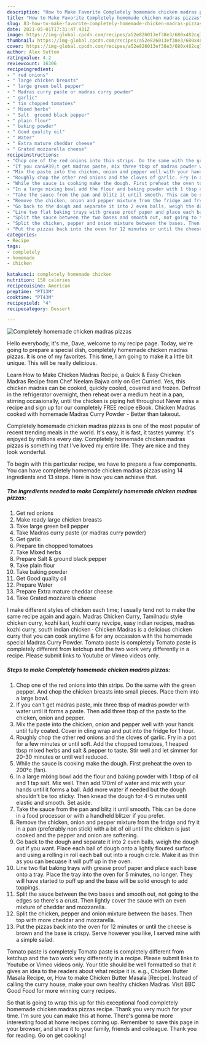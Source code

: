 ```yaml
---
description: "How to Make Favorite Completely homemade chicken madras pizzas"
title: "How to Make Favorite Completely homemade chicken madras pizzas"
slug: 83-how-to-make-favorite-completely-homemade-chicken-madras-pizzas
date: 2021-05-01T17:31:47.431Z
image: https://img-global.cpcdn.com/recipes/a52e826013ef38e3/680x482cq70/completely-homemade-chicken-madras-pizzas-recipe-main-photo.jpg
thumbnail: https://img-global.cpcdn.com/recipes/a52e826013ef38e3/680x482cq70/completely-homemade-chicken-madras-pizzas-recipe-main-photo.jpg
cover: https://img-global.cpcdn.com/recipes/a52e826013ef38e3/680x482cq70/completely-homemade-chicken-madras-pizzas-recipe-main-photo.jpg
author: Alex Sutton
ratingvalue: 4.2
reviewcount: 16306
recipeingredient:
- " red onions"
- " large chicken breasts"
- " large green bell pepper"
- " Madras curry paste or madras curry powder"
- " garlic"
- " tin chopped tomatoes"
- " Mixed herbs"
- " Salt  ground black pepper"
- " plain flour"
- " baking powder"
- " Good quality oil"
- " Water"
- " Extra mature cheddar cheese"
- " Grated mozzarella cheese"
recipeinstructions:
- "Chop one of the red onions into thin strips. Do the same with the green pepper. And chop the chicken breasts into small pieces. Place them into a large bowl."
- "If you can&#39;t get madras paste, mix three tbsp of madras powder with water until it forms a paste. Then add three tbsp of the paste to the chicken, onion and pepper."
- "Mix the paste into the chicken, onion and pepper well with your hands until fully coated. Cover in cling wrap and put into the fridge for 1 hour."
- "Roughly chop the other red onions and the cloves of garlic. Fry in a pot for a few minutes or until soft. Add the chopped tomatoes, 1 heaped tbsp mixed herbs and salt &amp; pepper to taste. Stir well and let simmer for 20-30 minutes or until well reduced."
- "While the sauce is cooking make the dough. First preheat the oven to 200°c (fan)."
- "In a large mixing bowl add the flour and baking powder with 1 tbsp of oil and 1 tsp salt. Mix well. Then add 170ml of water and mix with your hands until it forms a ball. Add more water if needed but the dough shouldn&#39;t be too sticky. Then knead the dough for 4-5 minutes until elastic and smooth. Set aside."
- "Take the sauce from the pan and blitz it until smooth. This can be done in a food processor or with a handheld blitzer if you prefer."
- "Remove the chicken, onion and pepper mixture from the fridge and fry it in a pan (preferably non stick) with a bit of oil until the chicken is just cooked and the pepper and onion are softening."
- "Go back to the dough and separate it into 2 even balls, weigh the dough out if you want. Place each ball of dough onto a lightly floured surface and using a rolling in roll each ball out into a rough circle. Make it as thin as you can becuase it will puff up in the oven."
- "Line two flat baking trays with grease proof paper and place each base onto a tray. Place the tray into the oven for 5 minutes, no longer. They will have started to puff up and the base will be solid enough to add toppings."
- "Split the sauce between the two bases and smooth out, not going to the edges so there&#39;s a crust. Then lightly cover the sauce with an even mixture of cheddar and mozzarella."
- "Split the chicken, pepper and onion mixture between the bases. Then top with more cheddar and mozzarella."
- "Put the pizzas back into the oven for 12 minutes or until the cheese is brown and the base is crispy. Serve however you like, I served mine with a simple salad."
categories:
- Recipe
tags:
- completely
- homemade
- chicken

katakunci: completely homemade chicken 
nutrition: 158 calories
recipecuisine: American
preptime: "PT13M"
cooktime: "PT43M"
recipeyield: "4"
recipecategory: Dessert

---
```



![Completely homemade chicken madras pizzas](https://img-global.cpcdn.com/recipes/a52e826013ef38e3/680x482cq70/completely-homemade-chicken-madras-pizzas-recipe-main-photo.jpg)

Hello everybody, it's me, Dave, welcome to my recipe page. Today, we're going to prepare a special dish, completely homemade chicken madras pizzas. It is one of my favorites. This time, I am going to make it a little bit unique. This will be really delicious.

Learn How to Make Chicken Madras Recipe, a Quick &amp; Easy Chicken Madras Recipe from Chef Neelam Bajwa only on Get Curried. Yes, this chicken madras can be cooked, quickly cooled, covered and frozen. Defrost in the refrigerator overnight, then reheat over a medium heat in a pan, stirring occasionally, until the chicken is piping hot throughout Never miss a recipe and sign up for our completely FREE recipe eBook. Chicken Madras cooked with homemade Madras Curry Powder - Better than takeout.

Completely homemade chicken madras pizzas is one of the most popular of recent trending meals in the world. It's easy, it is fast, it tastes yummy. It's enjoyed by millions every day. Completely homemade chicken madras pizzas is something that I've loved my entire life. They are nice and they look wonderful.


To begin with this particular recipe, we have to prepare a few components. You can have completely homemade chicken madras pizzas using 14 ingredients and 13 steps. Here is how you can achieve that.

<!--inarticleads1-->

##### The ingredients needed to make Completely homemade chicken madras pizzas:

1. Get  red onions
1. Make ready  large chicken breasts
1. Take  large green bell pepper
1. Take  Madras curry paste (or madras curry powder)
1. Get  garlic
1. Prepare  tin chopped tomatoes
1. Take  Mixed herbs
1. Prepare  Salt &amp; ground black pepper
1. Take  plain flour
1. Take  baking powder
1. Get  Good quality oil
1. Prepare  Water
1. Prepare  Extra mature cheddar cheese
1. Take  Grated mozzarella cheese


I make different styles of chicken each time; I usually tend not to make the same recipe again and again. Madras Chicken Curry, Tamilnadu style chicken curry, kozhi kari, kozhi curry revcipe, easy indian recipes, madras kozhi curry, south indian chicken · Chicken Madras is a delicious chicken curry that you can cook anytime &amp; for any occassion with the homemade special Madras Curry Powder. Tomato paste is completely Tomato paste is completely different from ketchup and the two work very differently in a recipe. Please submit links to Youtube or Vimeo videos only. 

<!--inarticleads2-->

##### Steps to make Completely homemade chicken madras pizzas:

1. Chop one of the red onions into thin strips. Do the same with the green pepper. And chop the chicken breasts into small pieces. Place them into a large bowl.
1. If you can&#39;t get madras paste, mix three tbsp of madras powder with water until it forms a paste. Then add three tbsp of the paste to the chicken, onion and pepper.
1. Mix the paste into the chicken, onion and pepper well with your hands until fully coated. Cover in cling wrap and put into the fridge for 1 hour.
1. Roughly chop the other red onions and the cloves of garlic. Fry in a pot for a few minutes or until soft. Add the chopped tomatoes, 1 heaped tbsp mixed herbs and salt &amp; pepper to taste. Stir well and let simmer for 20-30 minutes or until well reduced.
1. While the sauce is cooking make the dough. First preheat the oven to 200°c (fan).
1. In a large mixing bowl add the flour and baking powder with 1 tbsp of oil and 1 tsp salt. Mix well. Then add 170ml of water and mix with your hands until it forms a ball. Add more water if needed but the dough shouldn&#39;t be too sticky. Then knead the dough for 4-5 minutes until elastic and smooth. Set aside.
1. Take the sauce from the pan and blitz it until smooth. This can be done in a food processor or with a handheld blitzer if you prefer.
1. Remove the chicken, onion and pepper mixture from the fridge and fry it in a pan (preferably non stick) with a bit of oil until the chicken is just cooked and the pepper and onion are softening.
1. Go back to the dough and separate it into 2 even balls, weigh the dough out if you want. Place each ball of dough onto a lightly floured surface and using a rolling in roll each ball out into a rough circle. Make it as thin as you can becuase it will puff up in the oven.
1. Line two flat baking trays with grease proof paper and place each base onto a tray. Place the tray into the oven for 5 minutes, no longer. They will have started to puff up and the base will be solid enough to add toppings.
1. Split the sauce between the two bases and smooth out, not going to the edges so there&#39;s a crust. Then lightly cover the sauce with an even mixture of cheddar and mozzarella.
1. Split the chicken, pepper and onion mixture between the bases. Then top with more cheddar and mozzarella.
1. Put the pizzas back into the oven for 12 minutes or until the cheese is brown and the base is crispy. Serve however you like, I served mine with a simple salad.


Tomato paste is completely Tomato paste is completely different from ketchup and the two work very differently in a recipe. Please submit links to Youtube or Vimeo videos only. Your title should be well formatted so that it gives an idea to the readers about what recipe it is. e.g., Chicken Butter Masala Recipe, or, How to make Chicken Butter Masala [Recipe]. Instead of calling the curry house, make your own healthy chicken Madras. Visit BBC Good Food for more winning curry recipes. 

So that is going to wrap this up for this exceptional food completely homemade chicken madras pizzas recipe. Thank you very much for your time. I'm sure you can make this at home. There's gonna be more interesting food at home recipes coming up. Remember to save this page in your browser, and share it to your family, friends and colleague. Thank you for reading. Go on get cooking!
